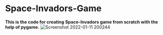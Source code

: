 # Space-Invadors-Game
<b>This is the code for creating Space-Invadors game from scratch with the help of pygame.</b>
![Screenshot 2022-01-11 200244](https://user-images.githubusercontent.com/64793363/148962271-53914768-9366-40eb-95e9-6dd662c12aa8.png)
